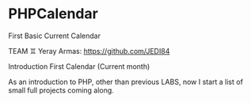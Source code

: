 # PHPCalendar
First Basic Current Calendar

TEAM
♊ Yeray Armas: https://github.com/JEDI84

Introduction
First Calendar (Current month)

As an introduction to PHP, other than previous LABS, now I start a list of small full projects coming along.
